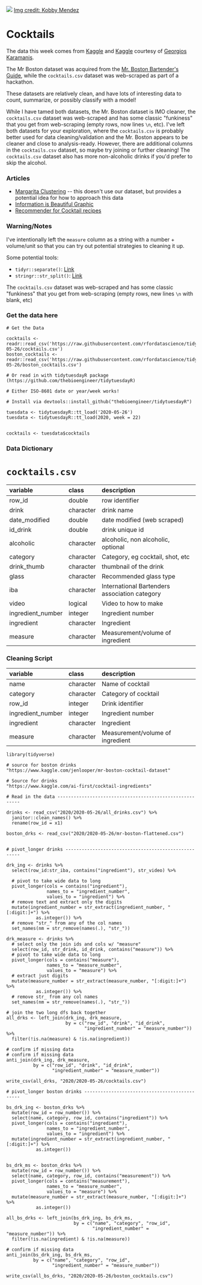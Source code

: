 ![](https://images.unsplash.com/photo-1551024709-8f23befc6f87?ixlib=rb-1.2.1&ixid=eyJhcHBfaWQiOjEyMDd9&auto=format&fit=crop&w=1425&q=80)
[Img credit: Kobby Mendez](https://unsplash.com/@kobbyfotos)

# Cocktails

The data this week comes from [Kaggle](https://www.kaggle.com/jenlooper/mr-boston-cocktail-dataset) and [Kaggle](https://www.kaggle.com/ai-first/cocktail-ingredients) courtesy of [Georgios Karamanis](https://github.com/rfordatascience/tidytuesday/issues/185).

The Mr Boston dataset was acquired from the [Mr. Boston Bartender's Guide](http://swizzle.ru/uploads/article_file/17/mr_boston.pdf), while the `cocktails.csv` dataset was web-scraped as part of a hackathon.

These datasets are relatively clean, and have lots of interesting data to count, summarize, or possibly classify with a model!

While I have tamed both datasets, the Mr. Boston dataset is IMO cleaner, the `cocktails.csv` dataset was web-scraped and has some classic "funkiness" that you get from web-scraping (empty rows, now lines `\n`, etc). I've left both datasets for your exploration, where the `cocktails.csv` is probably better used for data cleaning/validation and the Mr. Boston appears to be cleaner and close to analysis-ready. However, there are additional columns in the `cocktails.csv` dataset, so maybe try joining or further cleaning! The `cocktails.csv` dataset also has more non-alcoholic drinks if you'd prefer to skip the alcohol.

### Articles

* [Margarita Clustering](https://fivethirtyeight.com/videos/we-got-drunk-on-margaritas-for-science/)  -- this doesn't use our dataset, but provides a potential idea for how to approach this data  
* [Information is Beautiful Graphic](https://www.informationisbeautiful.net/visualizations/cocktails-interactive/)  
* [Recommender for Cocktail recipes](https://www.researchgate.net/publication/266142671_Recommendations_for_cocktail_recipes)  


### Warning/Notes

I've intentionally left the `measure` column as a string with a number + volume/unit so that you can try out potential strategies to cleaning it up.

Some potential tools:  
- `tidyr::separate()`: [Link](https://tidyr.tidyverse.org/reference/separate.html)  
- `stringr::str_split()`: [Link](https://stringr.tidyverse.org/reference/str_split.html)  

The `cocktails.csv` dataset was web-scraped and has some classic "funkiness" that you get from web-scraping (empty rows, new lines `\n` with blank, etc)

### Get the data here

```{r}
# Get the Data

cocktails <- readr::read_csv('https://raw.githubusercontent.com/rfordatascience/tidytuesday/master/data/2020/2020-05-26/cocktails.csv')
boston_cocktails <- readr::read_csv('https://raw.githubusercontent.com/rfordatascience/tidytuesday/master/data/2020/2020-05-26/boston_cocktails.csv')

# Or read in with tidytuesdayR package (https://github.com/thebioengineer/tidytuesdayR)

# Either ISO-8601 date or year/week works!

# Install via devtools::install_github("thebioengineer/tidytuesdayR")

tuesdata <- tidytuesdayR::tt_load('2020-05-26')
tuesdata <- tidytuesdayR::tt_load(2020, week = 22)


cocktails <- tuesdata$cocktails
```
### Data Dictionary

# `cocktails.csv`

|variable          |class     |description |
|:-----------------|:---------|:-----------|
|row_id            |double    | row identifier|
|drink             |character | drink name |
|date_modified     |double    | date modified (web scraped) |
|id_drink          |double    | drink unique id |
|alcoholic         |character | alcoholic, non alcoholic, optional |
|category          |character | Category, eg cocktail, shot, etc|
|drink_thumb       |character | thumbnail of the drink |
|glass             |character | Recommended glass type |
|iba               |character | International Bartenders association category |
|video             |logical   | Video to how to make |
|ingredient_number |integer   | Ingredient number |
|ingredient        |character | Ingredient |
|measure           |character | Measurement/volume of ingredient |

### Cleaning Script

|variable          |class     |description |
|:-----------------|:---------|:-----------|
|name              |character | Name of cocktail |
|category          |character | Category of cocktail |
|row_id            |integer   | Drink identifier |
|ingredient_number |integer   | Ingredient number |
|ingredient        |character | Ingredient |
|measure           |character | Measurement/volume of ingredient |

```{r}
library(tidyverse)

# source for boston drinks
"https://www.kaggle.com/jenlooper/mr-boston-cocktail-dataset"

# Source for drinks
"https://www.kaggle.com/ai-first/cocktail-ingredients"

# Read in the data --------------------------------------------------------

drinks <- read_csv("2020/2020-05-26/all_drinks.csv") %>% 
  janitor::clean_names() %>% 
  rename(row_id = x1)

boston_drks <- read_csv("2020/2020-05-26/mr-boston-flattened.csv")


# pivot_longer drinks -----------------------------------------------------

drk_ing <- drinks %>% 
  select(row_id:str_iba, contains("ingredient"), str_video) %>% 
  
  # pivot to take wide data to long
  pivot_longer(cols = contains("ingredient"), 
               names_to = "ingredient_number", 
               values_to = "ingredient") %>% 
  # remove text and extract only the digits
  mutate(ingredient_number = str_extract(ingredient_number, "[:digit:]+") %>% 
           as.integer()) %>% 
  # remove "str_" from any of the col names
  set_names(nm = str_remove(names(.), "str_")) 

drk_measure <- drinks %>% 
  # select only the join ids and cols w/ "measure"
  select(row_id, str_drink, id_drink, contains("measure")) %>% 
  # pivot to take wide data to long
  pivot_longer(cols = contains("measure"), 
               names_to = "measure_number", 
               values_to = "measure") %>% 
  # extract just digits
  mutate(measure_number = str_extract(measure_number, "[:digit:]+") %>% 
           as.integer()) %>% 
  # remove str_ from any col names
  set_names(nm = str_remove(names(.), "str_"))

# join the two long dfs back together
all_drks <- left_join(drk_ing, drk_measure, 
                      by = c("row_id", "drink", "id_drink", 
                             "ingredient_number" = "measure_number")) %>% 
  filter(!is.na(measure) & !is.na(ingredient))

# confirm if missing data
# confirm if missing data
anti_join(drk_ing, drk_measure, 
          by = c("row_id", "drink", "id_drink", 
                 "ingredient_number" = "measure_number"))

write_csv(all_drks, "2020/2020-05-26/cocktails.csv")

# pivot_longer boston drinks ----------------------------------------------

bs_drk_ing <- boston_drks %>% 
  mutate(row_id = row_number()) %>% 
  select(name, category, row_id, contains("ingredient")) %>% 
  pivot_longer(cols = contains("ingredient"), 
               names_to = "ingredient_number", 
               values_to = "ingredient") %>% 
  mutate(ingredient_number = str_extract(ingredient_number, "[:digit:]+") %>% 
           as.integer())


bs_drk_ms <- boston_drks %>% 
  mutate(row_id = row_number()) %>% 
  select(name, category, row_id, contains("measurement")) %>% 
  pivot_longer(cols = contains("measurement"), 
               names_to = "measure_number", 
               values_to = "measure") %>% 
  mutate(measure_number = str_extract(measure_number, "[:digit:]+") %>% 
           as.integer())

all_bs_drks <- left_join(bs_drk_ing, bs_drk_ms, 
                         by = c("name", "category", "row_id", 
                                "ingredient_number" = "measure_number")) %>% 
  filter(!is.na(ingredient) & !is.na(measure))

# confirm if missing data
anti_join(bs_drk_ing, bs_drk_ms, 
          by = c("name", "category", "row_id", 
                 "ingredient_number" = "measure_number"))

write_csv(all_bs_drks, "2020/2020-05-26/boston_cocktails.csv")

```